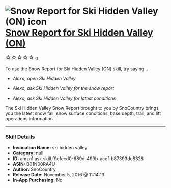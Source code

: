# &nbsp;<img src="skill_icon" alt="Snow Report for Ski Hidden Valley (ON) icon" width="36"> [Snow Report for Ski Hidden Valley (ON)](http://alexa.amazon.com/#skills/amzn1.ask.skill.f9efecd0-689d-499b-acef-b87393dc8328)
![0 stars](../../images/ic_star_border_black_18dp_1x.png)![0 stars](../../images/ic_star_border_black_18dp_1x.png)![0 stars](../../images/ic_star_border_black_18dp_1x.png)![0 stars](../../images/ic_star_border_black_18dp_1x.png)![0 stars](../../images/ic_star_border_black_18dp_1x.png) 0

To use the Snow Report for Ski Hidden Valley (ON) skill, try saying...

* *Alexa, open Ski Hidden Valley*

* *Alexa, ask Ski Hidden Valley for the snow report*

* *Alexa, ask Ski Hidden Valley for latest conditions*

The Ski Hidden Valley Snow Report brought to you by SnoCountry brings you the latest snow fall, snow surface conditions,  base depth, trail, and lift operations information.

***

### Skill Details

* **Invocation Name:** ski hidden valley
* **Category:** null
* **ID:** amzn1.ask.skill.f9efecd0-689d-499b-acef-b87393dc8328
* **ASIN:** B01N00RA4U
* **Author:** SnoCountry
* **Release Date:** November 5, 2016 @ 11:14:13
* **In-App Purchasing:** No
